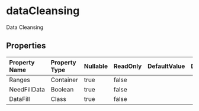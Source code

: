 # **dataCleansing**

Data Cleansing 

## **Properties**

| Property Name | Property Type | Nullable |  ReadOnly | DefaultValue | Description | 
| :- | :- | :- |:- |  :- | :- |
|Ranges|Container|true|false |  ||
|NeedFillData|Boolean|true|false |  ||
|DataFill|Class|true|false |  ||

